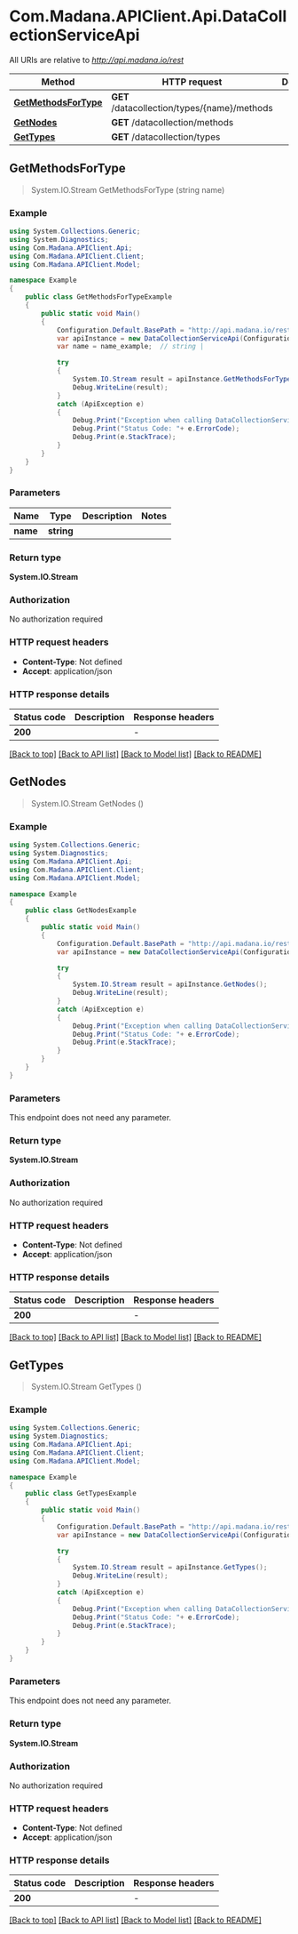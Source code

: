 # Com.Madana.APIClient.Api.DataCollectionServiceApi

All URIs are relative to *http://api.madana.io/rest*

Method | HTTP request | Description
------------- | ------------- | -------------
[**GetMethodsForType**](DataCollectionServiceApi.md#getmethodsfortype) | **GET** /datacollection/types/{name}/methods | 
[**GetNodes**](DataCollectionServiceApi.md#getnodes) | **GET** /datacollection/methods | 
[**GetTypes**](DataCollectionServiceApi.md#gettypes) | **GET** /datacollection/types | 



## GetMethodsForType

> System.IO.Stream GetMethodsForType (string name)



### Example

```csharp
using System.Collections.Generic;
using System.Diagnostics;
using Com.Madana.APIClient.Api;
using Com.Madana.APIClient.Client;
using Com.Madana.APIClient.Model;

namespace Example
{
    public class GetMethodsForTypeExample
    {
        public static void Main()
        {
            Configuration.Default.BasePath = "http://api.madana.io/rest";
            var apiInstance = new DataCollectionServiceApi(Configuration.Default);
            var name = name_example;  // string | 

            try
            {
                System.IO.Stream result = apiInstance.GetMethodsForType(name);
                Debug.WriteLine(result);
            }
            catch (ApiException e)
            {
                Debug.Print("Exception when calling DataCollectionServiceApi.GetMethodsForType: " + e.Message );
                Debug.Print("Status Code: "+ e.ErrorCode);
                Debug.Print(e.StackTrace);
            }
        }
    }
}
```

### Parameters


Name | Type | Description  | Notes
------------- | ------------- | ------------- | -------------
 **name** | **string**|  | 

### Return type

**System.IO.Stream**

### Authorization

No authorization required

### HTTP request headers

- **Content-Type**: Not defined
- **Accept**: application/json

### HTTP response details
| Status code | Description | Response headers |
|-------------|-------------|------------------|
| **200** |  |  -  |

[[Back to top]](#)
[[Back to API list]](../README.md#documentation-for-api-endpoints)
[[Back to Model list]](../README.md#documentation-for-models)
[[Back to README]](../README.md)


## GetNodes

> System.IO.Stream GetNodes ()



### Example

```csharp
using System.Collections.Generic;
using System.Diagnostics;
using Com.Madana.APIClient.Api;
using Com.Madana.APIClient.Client;
using Com.Madana.APIClient.Model;

namespace Example
{
    public class GetNodesExample
    {
        public static void Main()
        {
            Configuration.Default.BasePath = "http://api.madana.io/rest";
            var apiInstance = new DataCollectionServiceApi(Configuration.Default);

            try
            {
                System.IO.Stream result = apiInstance.GetNodes();
                Debug.WriteLine(result);
            }
            catch (ApiException e)
            {
                Debug.Print("Exception when calling DataCollectionServiceApi.GetNodes: " + e.Message );
                Debug.Print("Status Code: "+ e.ErrorCode);
                Debug.Print(e.StackTrace);
            }
        }
    }
}
```

### Parameters

This endpoint does not need any parameter.

### Return type

**System.IO.Stream**

### Authorization

No authorization required

### HTTP request headers

- **Content-Type**: Not defined
- **Accept**: application/json

### HTTP response details
| Status code | Description | Response headers |
|-------------|-------------|------------------|
| **200** |  |  -  |

[[Back to top]](#)
[[Back to API list]](../README.md#documentation-for-api-endpoints)
[[Back to Model list]](../README.md#documentation-for-models)
[[Back to README]](../README.md)


## GetTypes

> System.IO.Stream GetTypes ()



### Example

```csharp
using System.Collections.Generic;
using System.Diagnostics;
using Com.Madana.APIClient.Api;
using Com.Madana.APIClient.Client;
using Com.Madana.APIClient.Model;

namespace Example
{
    public class GetTypesExample
    {
        public static void Main()
        {
            Configuration.Default.BasePath = "http://api.madana.io/rest";
            var apiInstance = new DataCollectionServiceApi(Configuration.Default);

            try
            {
                System.IO.Stream result = apiInstance.GetTypes();
                Debug.WriteLine(result);
            }
            catch (ApiException e)
            {
                Debug.Print("Exception when calling DataCollectionServiceApi.GetTypes: " + e.Message );
                Debug.Print("Status Code: "+ e.ErrorCode);
                Debug.Print(e.StackTrace);
            }
        }
    }
}
```

### Parameters

This endpoint does not need any parameter.

### Return type

**System.IO.Stream**

### Authorization

No authorization required

### HTTP request headers

- **Content-Type**: Not defined
- **Accept**: application/json

### HTTP response details
| Status code | Description | Response headers |
|-------------|-------------|------------------|
| **200** |  |  -  |

[[Back to top]](#)
[[Back to API list]](../README.md#documentation-for-api-endpoints)
[[Back to Model list]](../README.md#documentation-for-models)
[[Back to README]](../README.md)

